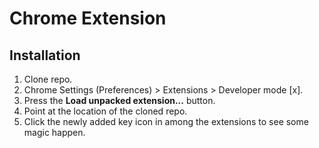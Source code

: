 # Chrome Extension

## Installation
1. Clone repo.
2. Chrome Settings (Preferences) > Extensions > Developer mode [x].
3. Press the **Load unpacked extension...** button.
4. Point at the location of the cloned repo.
5. Click the newly added key icon in among the extensions to see some magic happen.
